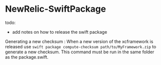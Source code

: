 # NewRelic-SwiftPackage

todo: 
 - add notes on how to release the swift package

Generating a new checksum : 
When a new version of the xcframework is released use `swift package compute-checksum path/to/MyFramework.zip`  to generate a new checksum. This command must be run in the same folder as the package.swift.

